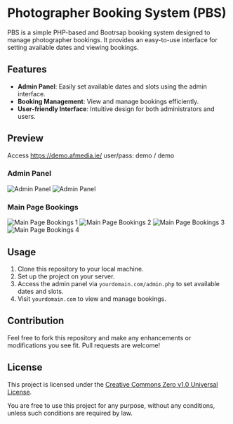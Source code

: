 # Photographer Booking System (PBS)

PBS is a simple PHP-based and Bootrsap booking system designed to manage photographer bookings. It provides an easy-to-use interface for setting available dates and viewing bookings.

## Features

- **Admin Panel**: Easily set available dates and slots using the admin interface.
- **Booking Management**: View and manage bookings efficiently.
- **User-friendly Interface**: Intuitive design for both administrators and users.

## Preview

Access https://demo.afmedia.ie/ 
user/pass: demo / demo

### Admin Panel
![Admin Panel](https://github.com/aftechro/pbs/assets/38830718/3e06001b-f68d-4e3c-8b6d-0c649ca2cba5)
![Admin Panel](https://github.com/aftechro/pbs/assets/38830718/b883afa0-b878-4c07-84e6-491b049cfe63)






### Main Page Bookings
![Main Page Bookings 1](https://github.com/aftechro/pbs/assets/38830718/c59ce800-d811-4ee4-9a3e-f7806ff605f6)
![Main Page Bookings 2](https://github.com/aftechro/pbs/assets/38830718/512138dd-b2ca-48f4-a87f-a59439498612)
![Main Page Bookings 3](https://github.com/aftechro/pbs/assets/38830718/83db7e79-416e-4cff-b713-6ed6accf829e)
![Main Page Bookings 4](https://github.com/aftechro/pbs/assets/38830718/8561508a-387f-424e-9d08-26720147c301)

## Usage

1. Clone this repository to your local machine.
2. Set up the project on your server.
3. Access the admin panel via `yourdomain.com/admin.php` to set available dates and slots.
4. Visit `yourdomain.com` to view and manage bookings.

## Contribution

Feel free to fork this repository and make any enhancements or modifications you see fit. Pull requests are welcome!

## License

This project is licensed under the [Creative Commons Zero v1.0 Universal License](https://creativecommons.org/publicdomain/zero/1.0/).

You are free to use this project for any purpose, without any conditions, unless such conditions are required by law.
